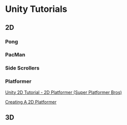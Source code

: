 # Unity Tutorials

## 2D

### Pong

### PacMan

### Side Scrollers

### Platformer

[Unity 2D Tutorial - 2D Platformer (Super Platformer Bros)](https://www.youtube.com/playlist?list=PLNERyi31iYKRjJVreIz7Q5PsQ__VwTc9D)

[Creating A 2D Platformer](https://www.youtube.com/playlist?list=PLFt_AvWsXl0f0hqURlhyIoAabKPgRsqjz)

## 3D
